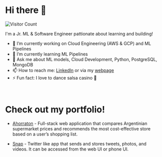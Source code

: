 # Hi there 👋

![Visitor Count](https://komarev.com/ghpvc/?username=LuisParedes1&color=0e75b6&style=flat)


I'm a Jr. ML & Software Engineer pattionate about learning and building!

- 🔭 I’m currently working on Cloud Engineering (AWS & GCP) and ML Pipelines
- 🌱 I’m currently learning ML Pipelines
- 💬 Ask me about ML models, Cloud Development, Python, PostgreSQL, MongoDB
- 📫 How to reach me: [LinkedIn](https://www.linkedin.com/in/luisjoseparedes/) or via my [webpage](https://luisparedes1.github.io/)
- ⚡ Fun fact: I love to dance salsa casino 🕺

<br/>

# Check out my portfolio!

- [Ahorraton](https://github.com/Ahorraton/.github) - Full-stack web application that compares Argentinian supermarket prices and recommends the most cost-effective store based on a user’s shopping list.

- [Snap](https://github.com/bambu-group-03/.github) - Twitter like app that sends and stores tweets, photos, and videos. It can be accessed from the web UI or phone UI.


